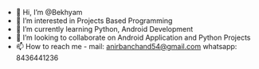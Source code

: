 - 👋 Hi, I’m @Bekhyam
- 👀 I’m interested in Projects Based Programming
- 🌱 I’m currently learning Python, Android Development
- 💞️ I’m looking to collaborate on Android Application and Python Projects
- 📫 How to reach me - mail: anirbanchand54@gmail.com
                       whatsapp: 8436441236

<!---
Bekhyam/Bekhyam is a ✨ special ✨ repository because its `README.md` (this file) appears on your GitHub profile.
You can click the Preview link to take a look at your changes.
--->
